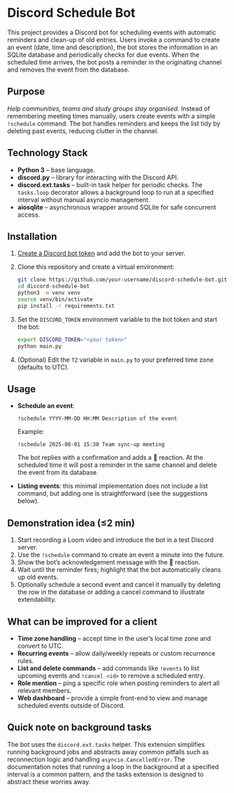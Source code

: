# Discord Schedule Bot

This project provides a Discord bot for scheduling events with automatic reminders and clean-up of old entries. Users invoke a command to create an event (date, time and description), the bot stores the information in an SQLite database and periodically checks for due events. When the scheduled time arrives, the bot posts a reminder in the originating channel and removes the event from the database.

## Purpose

*Help communities, teams and study groups stay organised.* Instead of remembering meeting times manually, users create events with a simple `!schedule` command. The bot handles reminders and keeps the list tidy by deleting past events, reducing clutter in the channel.

## Technology Stack

* **Python 3** – base language.
* **discord.py** – library for interacting with the Discord API.
* **discord.ext.tasks** – built-in task helper for periodic checks. The `tasks.loop` decorator allows a background loop to run at a specified interval without manual asyncio management.
* **aiosqlite** – asynchronous wrapper around SQLite for safe concurrent access.

## Installation

1. [Create a Discord bot token](https://discord.com/developers/applications) and add the bot to your server.
2. Clone this repository and create a virtual environment:

   ```bash
   git clone https://github.com/your-username/discord-schedule-bot.git
   cd discord-schedule-bot
   python3 -m venv venv
   source venv/bin/activate
   pip install -r requirements.txt
   ```

3. Set the `DISCORD_TOKEN` environment variable to the bot token and start the bot:

   ```bash
   export DISCORD_TOKEN="<your token>"
   python main.py
   ```

4. (Optional) Edit the `TZ` variable in `main.py` to your preferred time zone (defaults to UTC).

## Usage

* **Schedule an event**:

  ``
  !schedule YYYY-MM-DD HH:MM Description of the event
  ``

  Example:

  ``
  !schedule 2025-08-01 15:30 Team sync-up meeting
  ``

  The bot replies with a confirmation and adds a 📍 reaction. At the scheduled time it will post a reminder in the same channel and delete the event from its database.

* **Listing events**: this minimal implementation does not include a list command, but adding one is straightforward (see the suggestions below).

## Demonstration idea (≤2 min)

1. Start recording a Loom video and introduce the bot in a test Discord server.
2. Use the `!schedule` command to create an event a minute into the future.
3. Show the bot’s acknowledgement message with the 📍 reaction.
4. Wait until the reminder fires; highlight that the bot automatically cleans up old events.
5. Optionally schedule a second event and cancel it manually by deleting the row in the database or adding a cancel command to illustrate extendability.

## What can be improved for a client

* **Time zone handling** – accept time in the user’s local time zone and convert to UTC.
* **Recurring events** – allow daily/weekly repeats or custom recurrence rules.
* **List and delete commands** – add commands like `!events` to list upcoming events and `!cancel <id>` to remove a scheduled entry.
* **Role mention** – ping a specific role when posting reminders to alert all relevant members.
* **Web dashboard** – provide a simple front-end to view and manage scheduled events outside of Discord.

## Quick note on background tasks

The bot uses the `discord.ext.tasks` helper. This extension simplifies running background jobs and abstracts away common pitfalls such as reconnection logic and handling `asyncio.CancelledError`. The documentation notes that running a loop in the background at a specified interval is a common pattern, and the tasks extension is designed to abstract these worries away.
